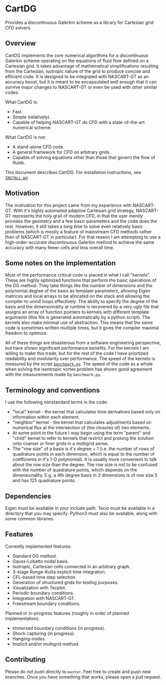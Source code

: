 # CartDG
Provides a discontinuous Galerkin scheme as a library for Cartesian grid CFD solvers.

## Overview
CartDG implements the core numerical algorithms for a discontinuous Galerkin scheme operating on the equations of fluid flow
defined on a Cartesian grid. It takes advantage of mathematical simplifications resulting from the Cartesian,
isotropic nature of the grid to produce concise and efficient code. It is designed to be integrated with NASCART-GT as
an accuracy boost, but it is meant to be encapsulated well enough that it can survive major changes to NASCART-GT or even be
used with other similar codes.

What CartDG is:
* Fast.
* Simple (relatively).
* Capable of helping NASCART-GT do CFD with a state-of-the-art numerical scheme.

What CartDG is not:
* A stand-alone CFD code.
* A general framework for CFD on arbitrary grids.
* Capable of solving equations other than those that govern the flow of fluids.

This document describes CartDG. For installation instructions, see [`INSTALL.md`](INSTALL.md).

## Motivation
The motivation for this project came from my experience with NASCART-GT. With it's highly automated adaptive Cartesian grid
strategy, NASCART-GT represents the holy grail of modern CFD, in that the user merely provides the geometry and a few
basic parameters and the code does the rest. However, it still takes a long time to solve even relatively basic problems
(which is mostly a feature of mainstream CFD methods rather than of NASCART-GT in particular). For that reason I am attempting
to use a high-order-accurate discontinuous Galerkin method to achieve the same accuracy with many fewer cells and less overall
time.

## Some notes on the implementation
Most of the performance critical code is placed in what I call "kernels". These are highly optimized functions that perform
the basic operations of the DG method. They take things like the number of dimensions and the polynomial degree of the basis
as template parameters, allowing Eigen matrices and local arrays to be allocated on the stack and allowing the compiler to
unroll loops effectively. The ability to specify the degree of the basis and the dimensionality at runtime is recovered by
a very ugly file that assigns an array of function pointers to kernels with different template arguments (this file is
generated automatically by a python script). The kernels also make minimal use of abstraction. This means that the same
code is sometimes written multiple times, but it gives the compiler maximal freedom to optimize.

All of these things are
disasterous from a software engineering perspective, but have shown significant performance benefits. For the kernels
I am willing to make this trade, but for the rest of the code I have priortized readability and modularity over performance.
The speed of the kernels is measured by the script [`benchmark.py`](script/benchmark.py). The speed of the code as a whole when solving the
isentropic vortex problem has shown good agreement with the measurements made by `benchmark.py`.

## Terminology and conventions
I use the following nonstandard terms in the code:
* "local" kernel - the kernel that calculates time derivatives based only on information within each element.
* "neighbor" kernel - the kernel that calculates adjustments based on numerical flux at the intersection of (the closures
   of) two elements.
* At some point in the future I may begin using the term "parent" and "child" kernel to refer to kernels that restrict and
  prolong the solution onto coarser or finer grids in a multigrid sense.
* The "row size" of a basis is it's degree + 1 (i.e. the number of rows of quadrature points in each dimension, which is
  equal to the number of coefficients in it's 1-D polynomial). It is usually more convenient to talk about the row size
  than the degree. The row size is not to be confused with the number of quadrature points, which depends on the
  dimensionality. E.g. a 4th degree basis in 3 dimensions is of row size 5 and has 125 quadrature points.
 
## Dependencies
Eigen must be available in your include path. Tecio must be available in a directory that you may specify.
Python3 must also be available, along with some common libraries.
 
## Features
Currently implemented features:
* Standard DG method.
* Gauss-Lobatto nodal basis.
* Isotropic, Cartesian cells connected in an arbitrary graph.
* 3-stage Runge-Kutta explicit time integration.
* CFL-based time step selection.
* Generation of structured grids for testing purposes.
* Visualization with Tecplot.
* Periodic boundary conditions.
* Integration with NASCART-GT.
* Freestream boundary conditions.
 
Planned or in-progress features (roughly in order of planned implementation):
* Immersed boundary conditions (in progress).
* Shock capturing (in progress).
* Hanging-nodes.
* Implicit and/or multigrid method.

## Contributing
Please do not push directly to `master`. Feel free to create and push new branches. Once you have something that
works, please open a pull request.
